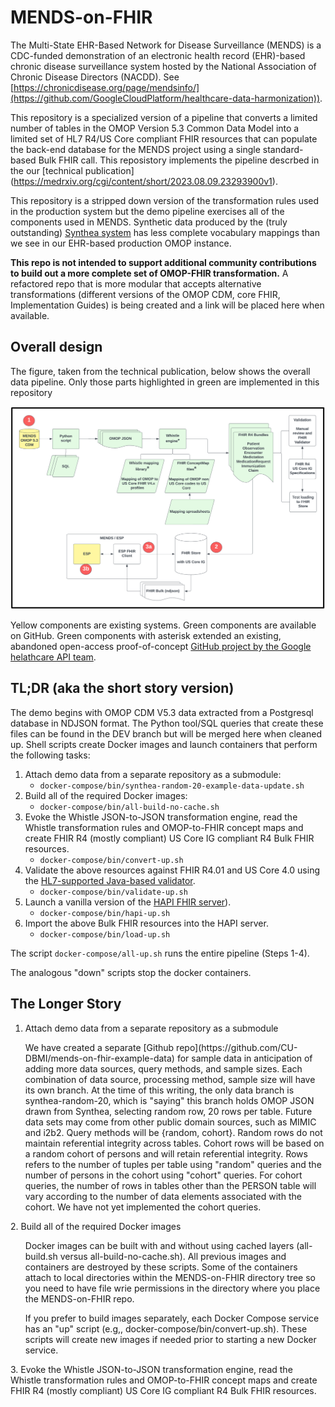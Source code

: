 # MENDS-on-FHIR
The Multi-State EHR-Based Network for Disease Surveillance (MENDS) is a CDC-funded demonstration of an electronic health record (EHR)-based chronic disease surveillance system hosted by the National Association of Chronic Disease Directors (NACDD). See [https://chronicdisease.org/page/mendsinfo/](https://github.com/GoogleCloudPlatform/healthcare-data-harmonization)).

This repository is a specialized version of a pipeline that converts a limited number of tables in the OMOP Version 5.3 Common Data Model into a limited set of HL7 R4/US Core compliant FHIR resources that can populate the back-end database for the MENDS project using a single standard-based Bulk FHIR call. This reposistory implements the pipeline descrbed in the our [technical publication] (https://medrxiv.org/cgi/content/short/2023.08.09.23293900v1). 

This repository is a stripped down version of the transformation rules used in the production system but the demo pipeline exercises all of the components used in MENDS. Synthetic data produced by the (truly outstanding) [Synthea system](https://synthea.mitre.org) has less complete vocabulary mappings than we see in our EHR-based production OMOP instance.

**This repo is not intended to support additional community contributions to build out a more complete set of OMOP-FHIR transformation.** A refactored repo that is more modular that accepts alternative transformations (different versions of the OMOP CDM, core FHIR, Implementation Guides) is being created and a link will be placed here when available.

## Overall design

The figure, taken from the technical publication, below shows the overall data pipeline. Only those parts highlighted in green are implemented in this repository

![High level processing flow](/assets/images/dataflow.png)

Yellow components are existing systems. Green components are available on GitHub. Green components with asterisk extended an existing, abandoned open-access proof-of-concept [GitHub project by the Google helathcare API team](https://github.com/GoogleCloudPlatform/healthcare-data-harmonization).

## TL;DR (aka the short story version)
The demo begins with OMOP CDM V5.3 data extracted from a Postgresql database in NDJSON format. The Python tool/SQL queries that create these files can be found in the DEV branch but will be merged here when cleaned up. Shell scripts create Docker images and launch containers that perform the following tasks:

1. Attach demo data from a separate repository as a submodule:
    * `docker-compose/bin/synthea-random-20-example-data-update.sh`
2. Build all of the required Docker images:
    * `docker-compose/bin/all-build-no-cache.sh`
3. Evoke the Whistle JSON-to-JSON transformation engine, read the Whistle transformation rules and OMOP-to-FHIR concept maps and create FHIR R4 (mostly compliant) US Core IG compliant R4 Bulk FHIR resources.
    * `docker-compose/bin/convert-up.sh`
4. Validate the above resources against FHIR R4.01 and US Core 4.0 using the [HL7-supported Java-based validator](https://confluence.hl7.org/display/FHIR/Using+the+FHIR+Validator).
    * `docker-compose/bin/validate-up.sh`
5. Launch a vanilla version of the [HAPI FHIR server](https://github.com/hapifhir/hapi-fhir)).
    * `docker-compose/bin/hapi-up.sh`
6. Import the above Bulk FHIR resources into the HAPI server.
    * `docker-compose/bin/load-up.sh`

The script `docker-compose/all-up.sh` runs the entire pipeline (Steps 1-4). 

The analogous "down" scripts stop the docker containers.

## The Longer Story
1. Attach demo data from a separate repository as a submodule
<ul>We have created a separate [Github repo](https://github.com/CU-DBMI/mends-on-fhir-example-data) for sample data in anticipation of adding more data sources, query methods, and sample sizes. Each combination of data source, processing method, sample size will have its own branch. At the time of this writing, the only data branch is synthea-random-20, which is "saying" this branch holds OMOP JSON drawn from Synthea, selecting random row, 20 rows per table. Future data sets may come from other public domain sources, such as MIMIC and i2b2. Query methods will be {random, cohort}. Random rows do not maintain referential integrity across tables. Cohort rows will be based on a random cohort of persons and will retain referential integrity. Rows refers to the number of tuples per table using "random" queries and the number of persons in the cohort using "cohort" queries. For cohort queries, the number of rows in tables other than the PERSON table will vary according to the number of data elements associated with the cohort. We have not yet implemented the cohort queries.
</ul>
2. Build all of the required Docker images
<ul>
Docker images can be built with and without using cached layers (all-build.sh versus all-build-no-cache.sh). All previous images and containers are destroyed by these scripts. Some of the containers attach to local directories within the MENDS-on-FHIR directory tree so you need to have file wrie permissions in the directory where you place the MENDS-on-FHIR repo.
</ul>
<ul>
If you prefer to build images separately, each Docker Compose service has an "up" script (e.g,, docker-compose/bin/convert-up.sh). These scripts will create new images if needed prior to starting a new Docker service.
</ul>
3. Evoke the Whistle JSON-to-JSON transformation engine, read the Whistle transformation rules and OMOP-to-FHIR concept maps and create FHIR R4 (mostly compliant) US Core IG compliant R4 Bulk FHIR resources.
<ul>


